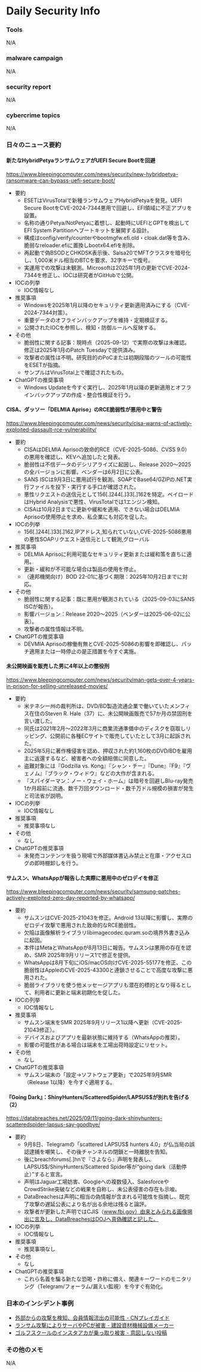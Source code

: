 # Daily Security Info

### Tools
N/A

### malware campaign
N/A

### security report
N/A

### cybercrime topics
N/A

### 日々のニュース要約

#### 新たなHybridPetyaランサムウェアがUEFI Secure Bootを回避
https://www.bleepingcomputer.com/news/security/new-hybridpetya-ransomware-can-bypass-uefi-secure-boot/

- 要約
    - ESETはVirusTotalで新種ランサムウェアHybridPetyaを発見。UEFI Secure BootをCVE-2024-7344悪用で回避し、EFI領域に不正アプリを設置。
    - 名称の通りPetya/NotPetyaに着想し、起動時にUEFIとGPTを検出してEFI System Partitionへブートキットを展開する設計。
    - 構成はconfig/verify/counterやbootmgfw.efi.old・cloak.dat等を含み、脆弱なreloader.efiに置換しbootx64.efiを削除。
    - 再起動で偽BSODとCHKDSK表示後、Salsa20でMFTクラスタを暗号化し、1,000米ドル相当のBTCを要求、32字キーで復号。
    - 実運用での攻撃は未観測。Microsoftは2025年1月の更新でCVE-2024-7344を修正し、IOCは研究者がGitHubで公開。
- IOCの列挙
    - IOC情報なし
- 推奨事項
    - Windowsを2025年1月以降のセキュリティ更新適用済みにする（CVE-2024-7344対策）。
    - 重要データのオフラインバックアップを維持・定期検証する。
    - 公開されたIOCを参照し、検知・防御ルールへ反映する。
- その他
    - 脆弱性に関する記事：現時点（2025-09-12）で実際の攻撃は未確認。修正は2025年1月のPatch Tuesdayで提供済み。
    - 攻撃者の属性は不明。研究目的のPoCまたは初期段階のツールの可能性をESETが指摘。
    - サンプルはVirusTotal上で確認されたもの。
- ChatGPTの推奨事項
    - Windows Updateを今すぐ実行し、2025年1月以降の更新適用とオフラインバックアップの作成・整合性検証を行う。

#### CISA、ダッソー「DELMIA Apriso」のRCE脆弱性が悪用中と警告
https://www.bleepingcomputer.com/news/security/cisa-warns-of-actively-exploited-dassault-rce-vulnerability/

- 要約
    - CISAはDELMIA Aprisoの致命的RCE（CVE-2025-5086、CVSS 9.0）の悪用を確認し、KEVへ追加したと発表。
    - 脆弱性は不信データのデシリアライズに起因し、Release 2020〜2025の全バージョンに影響。ベンダーは6月2日に公表。
    - SANS ISCは9月3日に悪用試行を観測。SOAPでBase64/GZIPの.NET実行ファイルを投下・実行する手口が確認された。
    - 悪性リクエストの送信元として156[.]244[.]33[.]162を特定。ペイロードはHybrid Analysisで悪性、VirusTotalでは1エンジン検知。
    - CISAは10月2日までに更新や緩和を適用、できない場合はDELMIA Aprisoの使用停止を求め、私企業にも対応を促した。
- IOCの列挙
    - 156[.]244[.]33[.]162,IPアドレス,知られていない,CVE-2025-5086悪用の悪性SOAPリクエスト送信元として観測,グローバル
- 推奨事項
    - DELMIA Aprisoに利用可能なセキュリティ更新または緩和策を直ちに適用。
    - 更新・緩和が不可能な場合は製品の使用を停止。
    - （連邦機関向け）BOD 22-01に基づく期限：2025年10月2日までに対応。
- その他
    - 脆弱性に関する記事：既に悪用が観測されている（2025-09-03にSANS ISCが報告）。
    - 影響バージョン：Release 2020〜2025（ベンダーは2025-06-02に公表）。
    - 攻撃者の属性情報は不明。
- ChatGPTの推奨事項
    - DEVMIA Aprisoの稼働有無とCVE-2025-5086の影響を即確認し、パッチ適用または一時停止の是正措置を今すぐ実施。

#### 未公開映画を販売した男に4年以上の懲役刑
https://www.bleepingcomputer.com/news/security/man-gets-over-4-years-in-prison-for-selling-unreleased-movies/

- 要約
    - 米テネシー州の裁判所は、DVD/BD製造流通企業で働いていたメンフィス在住のSteven R. Hale（37）に、未公開映画販売で57か月の禁固刑を言い渡した。
    - 同氏は2021年2月〜2022年3月に商業流通準備中のディスクを窃取しリッピング、公開前に各種ECサイトで販売していたとして3月に起訴された。
    - 2025年5月に著作権侵害を認め、押収された約1,160枚のDVD/BDを雇用主に返還するなど、被害者への全額賠償に同意した。
    - 盗難対象には『Godzilla vs. Kong』『シャン・チー』『Dune』『F9』『ヴェノム』『ブラック・ウィドウ』などの大作が含まれる。
    - 『スパイダーマン：ノー・ウェイ・ホーム』は暗号を回避しBlu-ray発売1か月超前に流通、数千万回ダウンロード・数千万ドル規模の損害が発生と司法省が説明。
- IOCの列挙
    - IOC情報なし
- 推奨事項
    - 推奨事項なし
- その他
    - なし
- ChatGPTの推奨事項
    - 未発売コンテンツを扱う現場で外部媒体書込み禁止と在庫・アクセスログの即時棚卸しを行う。

#### サムスン、WhatsAppが報告した実際に悪用中のゼロデイを修正
https://www.bleepingcomputer.com/news/security/samsung-patches-actively-exploited-zero-day-reported-by-whatsapp/

- 要約
    - サムスンはCVE-2025-21043を修正。Android 13以降に影響し、実際のゼロデイ攻撃で悪用された致命的なRCE脆弱性。
    - 欠陥は画像解析ライブラリlibimagecodec.quram.soの境界外書き込みに起因。
    - 本件はMetaとWhatsAppが8月13日に報告。サムスンは悪用の存在を認め、SMR 2025年9月リリース1で修正を提供。
    - WhatsAppは8月下旬にiOS/macOS向けCVE-2025-55177を修正、この脆弱性はAppleのCVE-2025-43300と連鎖させることで高度な攻撃に悪用された。
    - 脆弱ライブラリを使う他メッセージアプリも潜在的標的となり得るとして、利用者に更新と端末初期化を促した。
- IOCの列挙
    - IOC情報なし
- 推奨事項
    - サムスン端末をSMR 2025年9月リリース1以降へ更新（CVE-2025-21043修正）。
    - デバイスおよびアプリを最新状態に維持する（WhatsAppの推奨）。
    - 影響の可能性がある場合は端末を工場出荷時設定にリセット。
- その他
    - なし
- ChatGPTの推奨事項
    - サムスン端末の「設定→ソフトウェア更新」で2025年9月SMR（Release 1以降）を今すぐ適用する。

#### 『Going Dark』：ShinyHunters/ScatteredSpider/LAPSUS$が別れを告げる（2）
https://databreaches.net/2025/09/11/going-dark-shinyhunters-scatteredspider-lapsus-say-goodbye/

- 要約
    - 9月8日、Telegramの「scattered LAPSUS$ hunters 4.0」が仏当局の誤認逮捕を嘲笑し、その後チャンネルの閉鎖と一時離脱を告知。
    - 後にbreachforums[.]hnで『さよなら』声明を発表し、LAPSUS$/ShinyHunters/Scattered Spider等が“going dark（活動停止）”すると宣言。
    - 声明はJaguar工場妨害、Googleへの複数侵入、SalesforceやCrowdStrike突破などの戦果を自称し、未公表侵害の存在も示唆。
    - DataBreachesは声明に相当の偽情報が含まれる可能性を指摘し、既完了攻撃の遅延公表により名が出る余地は残ると論評。
    - 攻撃者が更新した声明ではCJIS（www.fbi.gov）由来とみられる画像掲出に言及し、DataBreachesはDOJへ真偽確認と記した。
- IOCの列挙
    - IOC情報なし
- 推奨事項
    - 推奨事項なし
- その他
    - なし
- ChatGPTの推奨事項
    - これら名義を騙る新たな恐喝・詐称に備え、関連キーワードのモニタリング（Telegram/フォーラム/漏えい監視）を今すぐ有効化。

### 日本のインシデント事例
- [外部からの攻撃を検知、会員情報流出の可能性 - CNプレイガイド](https://www.security-next.com/174454)
- [ランサム攻撃によりサーバやPCが被害 - 建設資材機械設備メーカー](https://www.security-next.com/174457)
- [ゴルフスクールのインスタアカが乗っ取り被害 - 意図しない投稿](https://www.security-next.com/174504)

### その他のメモ
N/A